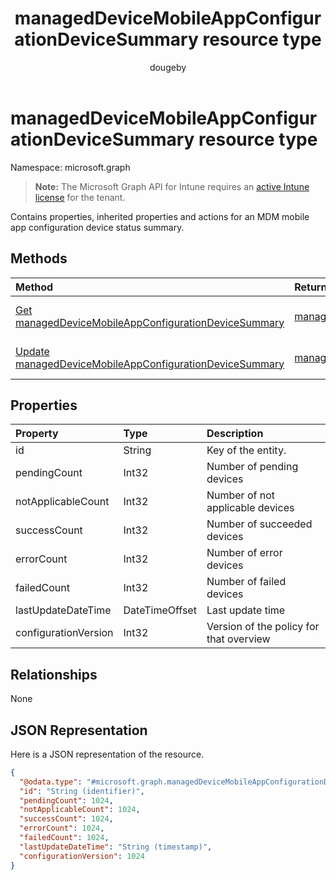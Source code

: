 ﻿---
title: "managedDeviceMobileAppConfigurationDeviceSummary resource type"
description: "Contains properties, inherited properties and actions for an MDM mobile app configuration device status summary."
author: "dougeby"
localization_priority: Normal
ms.prod: "intune"
doc_type: resourcePageType
---

# managedDeviceMobileAppConfigurationDeviceSummary resource type

Namespace: microsoft.graph

> **Note:** The Microsoft Graph API for Intune requires an [active Intune license](https://go.microsoft.com/fwlink/?linkid=839381) for the tenant.

Contains properties, inherited properties and actions for an MDM mobile app configuration device status summary.

## Methods

| Method                                                                                                                                   | Return Type                                                                                                                      | Description                                                                                                                                                                       |
| :--------------------------------------------------------------------------------------------------------------------------------------- | :------------------------------------------------------------------------------------------------------------------------------- | :-------------------------------------------------------------------------------------------------------------------------------------------------------------------------------- |
| [Get managedDeviceMobileAppConfigurationDeviceSummary](../api/intune-apps-manageddevicemobileappconfigurationdevicesummary-get.md)       | [managedDeviceMobileAppConfigurationDeviceSummary](../resources/intune-apps-manageddevicemobileappconfigurationdevicesummary.md) | Read properties and relationships of the [managedDeviceMobileAppConfigurationDeviceSummary](../resources/intune-apps-manageddevicemobileappconfigurationdevicesummary.md) object. |
| [Update managedDeviceMobileAppConfigurationDeviceSummary](../api/intune-apps-manageddevicemobileappconfigurationdevicesummary-update.md) | [managedDeviceMobileAppConfigurationDeviceSummary](../resources/intune-apps-manageddevicemobileappconfigurationdevicesummary.md) | Update the properties of a [managedDeviceMobileAppConfigurationDeviceSummary](../resources/intune-apps-manageddevicemobileappconfigurationdevicesummary.md) object.               |

## Properties

| Property             | Type           | Description                             |
| :------------------- | :------------- | :-------------------------------------- |
| id                   | String         | Key of the entity.                      |
| pendingCount         | Int32          | Number of pending devices               |
| notApplicableCount   | Int32          | Number of not applicable devices        |
| successCount         | Int32          | Number of succeeded devices             |
| errorCount           | Int32          | Number of error devices                 |
| failedCount          | Int32          | Number of failed devices                |
| lastUpdateDateTime   | DateTimeOffset | Last update time                        |
| configurationVersion | Int32          | Version of the policy for that overview |

## Relationships

None

## JSON Representation

Here is a JSON representation of the resource.

<!-- {
  "blockType": "resource",
  "keyProperty": "id",
  "@odata.type": "microsoft.graph.managedDeviceMobileAppConfigurationDeviceSummary"
}
-->

```json
{
  "@odata.type": "#microsoft.graph.managedDeviceMobileAppConfigurationDeviceSummary",
  "id": "String (identifier)",
  "pendingCount": 1024,
  "notApplicableCount": 1024,
  "successCount": 1024,
  "errorCount": 1024,
  "failedCount": 1024,
  "lastUpdateDateTime": "String (timestamp)",
  "configurationVersion": 1024
}
```
